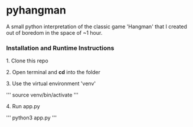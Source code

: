 <h1>pyhangman</h1>
<p>A small python interpretation of the classic game 'Hangman' that I created out of boredom in the space of ~1 hour.</p>

<h3>Installation and Runtime Instructions</h3>

<p>1. Clone this repo</p>
<p>2. Open terminal and <b>cd</b> into the folder</p>
<p>3. Use the virtual environment 'venv'</p>

'''
source venv/bin/activate
'''

<p>4. Run app.py</p>

'''
python3 app.py
'''